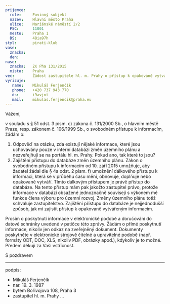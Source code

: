 ```yaml
---
prijemce: 
  role:     Povinný subjekt
  nazev:    Hlavní město Praha
  ulice:    Mariánské náměstí 2/2
  PSC:      11001
  mesto:    Praha 1
  DS:       48ia97h
styl:       pirati-klub
vase:
  znacka:   
  den:
nase:
  znacka:   ZK Pha 131/2015
  misto:    Praha
vec:        Žádost zastupitele hl. m. Prahy o přístup k opakovaně vytvářeným informacím
vyrizuje:   
   name:    Mikuláš Ferjenčík
   phone:   +420 737 943 770
   ds:      i9avjnt
   mail:    mikulas.ferjencik@praha.eu
---
```


Vážení,

v souladu s § 51 odst. 3 písm. c) zákona č. 131/2000 Sb., o hlavním městě Praze, resp. zákonem č. 106/1999 Sb., o svobodném přístupu k informacím, žádám o:
  1. Odpověď na otázku, zda existují nějaké informace, které jsou uchovávány pouze v interní databázi změn územního plánu a nezveřejňují se na portálu hl. m. Prahy. Pokud ano, tak které to jsou?
  2. Zajištění přístupu do databáze změn územního plánu. Zákon o svobodném přístupu k informacím od 10. září 2015 umožňuje, aby žadatel žádal dle § 4a odst. 2 písm. f) umožnění dálkového přístupu k informaci, která se v průběhu času mění, obnovuje, doplňuje nebo opakovaně vytváří. Tímto dálkovým přístupem je právě přístup do databáze. Na tento přístup mám pak jakožto zastupitel právo, protože informace v databázi obsažené jednoznačně souvisejí s výkonem mé funkce člena výboru pro územní rozvoj. Změny územního plánu totiž schvaluje zastupitelstvo. Zajištění přístupu do databáze je nejjednodušší způsob, jak mi zajistit přístup k opakovaně vytvářeným informacím.

Prosím o poskytnutí informace v elektronické podobě a doručování do datové schránky uvedené v patičce této zprávy. Žádám o přímé poskytnutí informace, nikoliv jen odkaz na zveřejněný dokument. Dokumenty poskytněte v elektronické strojově čitelné a upravitelné podobě (např. formáty ODT, DOC, XLS, nikoliv PDF, obrázky apod.), kdykoliv je to možné. Předem děkuji za Vaši vstřícnost. 

S pozdravem

---
podpis: 
  - Mikuláš Ferjenčík
  - nar. 19. 3. 1987
  - bytem Bořivojova 108, Praha 3
  - zastupitel hl. m. Prahy
...
